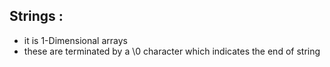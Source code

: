 ## Strings :
- it is 1-Dimensional arrays
- these are terminated by a \\0  character which indicates the end of string
 